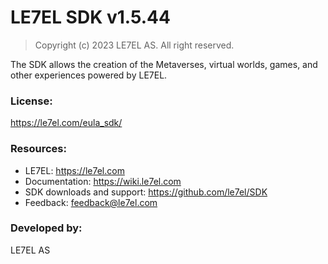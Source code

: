 ﻿# LE7EL SDK v1.5.44

> Copyright (c) 2023 LE7EL AS. All right reserved.

The SDK allows the creation of the Metaverses, virtual worlds, games, and other experiences powered by LE7EL.

### License:

https://le7el.com/eula_sdk/

### Resources:

* LE7EL: https://le7el.com
* Documentation: https://wiki.le7el.com
* SDK downloads and support: https://github.com/le7el/SDK
* Feedback: feedback@le7el.com

### Developed by:

LE7EL AS
